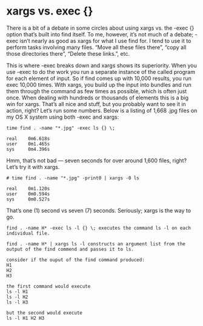 # xargs vs. exec {}

There is a bit of a debate in some circles about using xargs vs. the -exec {} option that’s built into find itself. To me, however, it’s not much of a debate; -exec isn’t nearly as good as xargs for what I use find for. I tend to use it to perform tasks involving many files. “Move all these files there”, “copy all those directories there”, “Delete these links.”, etc.

This is where -exec breaks down and xargs shows its superiority. When you use -exec to do the work you run a separate instance of the called program for each element of input. So if find comes up with 10,000 results, you run exec 10,000 times. With xargs, you build up the input into bundles and run them through the command as few times as possible, which is often just once. When dealing with hundreds or thousands of elements this is a big win for xargs. That’s all nice and stuff, but you probably want to see it in action, right? Let’s run some numbers. Below is a listing of 1,668 .jpg files on my OS X system using both -exec and xargs:

```text
time find . -name "*.jpg" -exec ls {} \;

real    0m6.618s
user    0m1.465s
sys     0m4.396s
```

Hmm, that’s not bad — seven seconds for over around 1,600 files, right? Let’s try it with xargs.

```text
# time find . -name "*.jpg" -print0 | xargs -0 ls

real    0m1.120s
user    0m0.594s
sys     0m0.527s
```

That’s one \(1\) second vs seven \(7\) seconds. Seriously; xargs is the way to go.

```text
find . -name H* -exec ls -l {} \; executes the command ls -l on each individual file.

find . -name H* | xargs ls -l constructs an argument list from the output of the find commend and passes it to ls.

consider if the ouput of the find command produced:
H1
H2
H3

the first command would execute
ls -l H1
ls -l H2
ls -l H3

but the second would execute
ls -l H1 H2 H3
```

